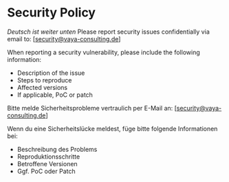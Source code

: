 # Security Policy

*Deutsch ist weiter unten*
Please report security issues confidentially via email to: [security@vaya-consulting.de]

When reporting a security vulnerability, please include the following information:

- Description of the issue
- Steps to reproduce
- Affected versions
- If applicable, PoC or patch

Bitte melde Sicherheitsprobleme vertraulich per E-Mail an: [security@vaya-consulting.de]

Wenn du eine Sicherheitslücke meldest, füge bitte folgende Informationen bei:

- Beschreibung des Problems
- Reproduktionsschritte
- Betroffene Versionen
- Ggf. PoC oder Patch
